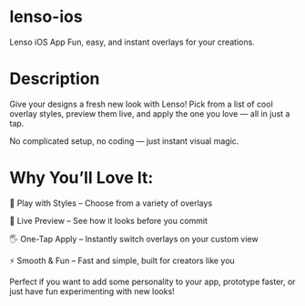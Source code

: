 # lenso-ios
Lenso iOS App
Fun, easy, and instant overlays for your creations.

# Description
Give your designs a fresh new look with Lenso!
Pick from a list of cool overlay styles, preview them live, and apply the one you love — all in just a tap.

No complicated setup, no coding — just instant visual magic.

# Why You’ll Love It:

🎨 Play with Styles – Choose from a variety of overlays

👀 Live Preview – See how it looks before you commit

🖐 One-Tap Apply – Instantly switch overlays on your custom view

⚡ Smooth & Fun – Fast and simple, built for creators like you

Perfect if you want to add some personality to your app, prototype faster, or just have fun experimenting with new looks!
